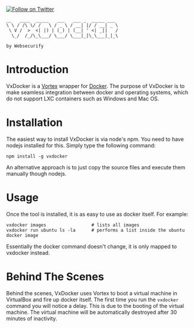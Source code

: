 [![Follow on Twitter](https://img.shields.io/twitter/follow/websecurify.svg?logo=twitter)](https://twitter.com/websecurify)


	__   ____  _____   ___   ___ _  _____ ___ 
	\ \ / /\ \/ /   \ / _ \ / __| |/ / __| _ \
	 \ V /  >  <| |) | (_) | (__| ' <| _||   /
	  \_/  /_/\_\___/ \___/ \___|_|\_\___|_|_\
	
	by Websecurify
	  
# Introduction

VxDocker is a [Vortex](http://www.websecurify.com/extra/vortex.html) wrapper for [Docker](http://www.docker.io/). The purpose of VxDocker is to make seamless integration between docker and operating systems, which do not support LXC containers such as Windows and Mac OS.

# Installation

The easiest way to install VxDocker is via node's npm. You need to have nodejs installed for this. Simply type the following command:

	npm install -g vxdocker

An alternative approach is to just copy the source files and execute them manually though nodejs.

# Usage

Once the tool is installed, it is as easy to use as docker itself. For example:

	vxdocker images 				# lists all images
	vxdocker run ubuntu ls -la 		# performs a list inside the ubuntu docker image

Essentially the docker command doesn't change, it is only mapped to vxdocker instead.

# Behind The Scenes

Behind the scenes, VxDocker uses Vortex to boot a virtual machine in VirtualBox and fire up docker itself. The first time you run the `vxdocker` command you will notice a delay. This is due to the booting of the virtual machine. The virtual machine will be automatically destroyed after 30 minutes of inactivity.
